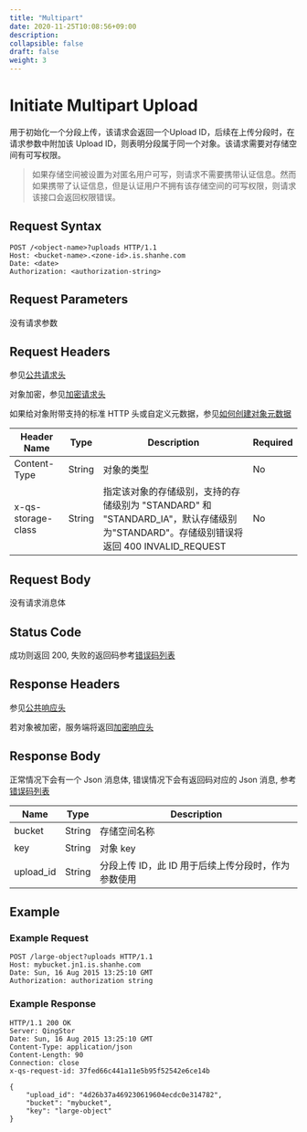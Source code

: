 ```yaml
---
title: "Multipart"
date: 2020-11-25T10:08:56+09:00
description:
collapsible: false
draft: false
weight: 3
---
```


# Initiate Multipart Upload

用于初始化一个分段上传，该请求会返回一个Upload ID，后续在上传分段时，在请求参数中附加该 Upload ID，则表明分段属于同一个对象。该请求需要对存储空间有可写权限。

> 如果存储空间被设置为对匿名用户可写，则请求不需要携带认证信息。然而如果携带了认证信息，但是认证用户不拥有该存储空间的可写权限，则请求该接口会返回权限错误。

## Request Syntax

```http
POST /<object-name>?uploads HTTP/1.1
Host: <bucket-name>.<zone-id>.is.shanhe.com
Date: <date>
Authorization: <authorization-string>
```

## Request Parameters

没有请求参数

## Request Headers

参见[公共请求头](../../../common_header/)

对象加密，参见[加密请求头](../../../common/encryption/#加密请求头)

 如果给对象附带支持的标准 HTTP 头或自定义元数据，参见[如何创建对象元数据](https://docs.shanhe.com/qingstor/api/common/metadata#如何创建对象元数据)

| Header Name | Type | Description | Required |
| --- | --- | --- | --- |
| Content-Type | String | 对象的类型 | No |
| x-qs-storage-class | String | 指定该对象的存储级别，支持的存储级别为 "STANDARD" 和 "STANDARD_IA"，默认存储级别为"STANDARD"。存储级别错误将返回 400 INVALID_REQUEST | No |

## Request Body

没有请求消息体

## Status Code

成功则返回 200, 失败的返回码参考[错误码列表](../../../error_code/)

## Response Headers

参见[公共响应头](../../../common_header/)

若对象被加密，服务端将返回[加密响应头](../../../common/encryption/#加密响应头)

## Response Body

正常情况下会有一个 Json 消息体, 错误情况下会有返回码对应的 Json 消息, 参考[错误码列表](../../../error_code/)

| Name | Type | Description |
| --- | --- | --- |
| bucket | String | 存储空间名称 |
| key | String | 对象 key |
| upload_id | String | 分段上传 ID，此 ID 用于后续上传分段时，作为参数使用 |

## Example

### Example Request

```http
POST /large-object?uploads HTTP/1.1
Host: mybucket.jn1.is.shanhe.com
Date: Sun, 16 Aug 2015 13:25:10 GMT
Authorization: authorization string
```

### Example Response

```http
HTTP/1.1 200 OK
Server: QingStor
Date: Sun, 16 Aug 2015 13:25:10 GMT
Content-Type: application/json
Content-Length: 90
Connection: close
x-qs-request-id: 37fed66c441a11e5b95f52542e6ce14b

{
    "upload_id": "4d26b37a469230619604ecdc0e314782",
    "bucket": "mybucket",
    "key": "large-object"
}
```
